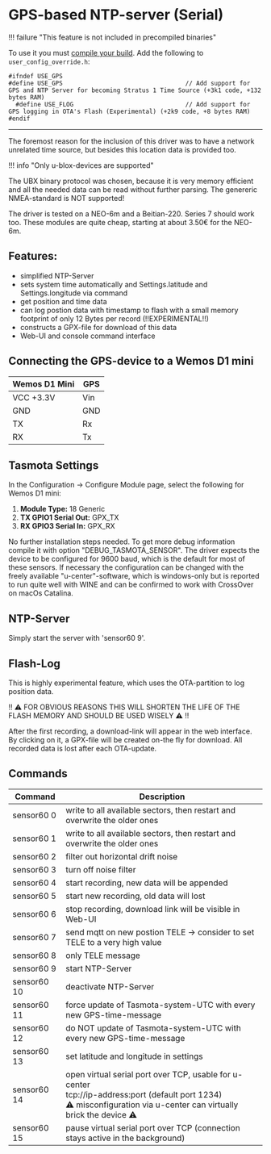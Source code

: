 # GPS-based NTP-server (Serial)

!!! failure "This feature is not included in precompiled binaries"  

To use it you must [compile your build](Compile-your-build). Add the following to `user_config_override.h`:
```
#ifndef USE_GPS
#define USE_GPS                                  // Add support for GPS and NTP Server for becoming Stratus 1 Time Source (+3k1 code, +132 bytes RAM)
  #define USE_FLOG                               // Add support for GPS logging in OTA's Flash (Experimental) (+2k9 code, +8 bytes RAM)
#endif
```
----

The foremost reason for the inclusion of this driver was to have a network unrelated time source, but besides this location data is provided  too.  

!!! info "Only u-blox-devices are supported"  

The UBX binary protocol was chosen, because it is very memory efficient and all the needed data can be read without further parsing.  The genereric NMEA-standard is NOT supported!  

The driver is tested on a NEO-6m and a Beitian-220. Series 7 should work too. These modules are quite cheap, starting at about 3.50€ for the NEO-6m.  


## Features:

- simplified NTP-Server
- sets system time automatically and Settings.latitude and Settings.longitude via command
- get position and time data
- can log postion data with timestamp to flash with a small memory footprint of only 12 Bytes per record (!!EXPERIMENTAL!!)
- constructs a GPX-file for download of this data
- Web-UI and console command interface

## Connecting the GPS-device to a Wemos D1 mini

| Wemos D1 Mini  | GPS |
|---|---|
|VCC +3.3V   | Vin|
|GND   | GND|
|TX   |Rx|
|RX   |Tx|

## Tasmota Settings
In the Configuration -> Configure Module page, select the following for Wemos D1 mini:
1. **Module Type:** 18 Generic
2. **TX GPIO1 Serial Out:** GPX_TX
3. **RX GPIO3 Serial In:** GPX_RX

No further installation steps needed. To get more debug information compile it with option "DEBUG_TASMOTA_SENSOR".
The driver expects the device to be configured for 9600 baud, which is the default for most of these sensors.
If necessary the configuration can be changed with the freely available "u-center"-software, which is windows-only but is reported to run quite well with WINE and can be confirmed to work with CrossOver on macOs Catalina.  

## NTP-Server  
Simply start the server with 'sensor60 9'.

## Flash-Log  
This is highly experimental feature, which uses the OTA-partition to log position data.  

!! ⚠️ FOR OBVIOUS REASONS THIS WILL SHORTEN THE LIFE OF THE FLASH MEMORY AND SHOULD BE USED WISELY ⚠️ !!  

After the first recording, a download-link will appear in the web interface. By clicking on it, a GPX-file will be created on-the fly for download. All recorded data is lost after each OTA-update.  

## Commands

| Command | Description |
|---|---|
| sensor60 0 |   write to all available sectors, then restart and overwrite the older ones |
| sensor60 1 |   write to all available sectors, then restart and overwrite the older ones |
| sensor60 2 |   filter out horizontal drift noise |
| sensor60 3 |   turn off noise filter |
| sensor60 4 |   start recording, new data will be appended |
| sensor60 5 |   start new recording, old data will lost |
| sensor60 6 |   stop recording, download link will be visible in Web-UI |
| sensor60 7 |   send mqtt on new postion TELE -> consider to set TELE to a very high value |
| sensor60 8 |   only TELE message |
| sensor60 9 |   start NTP-Server |
| sensor60 10 |   deactivate NTP-Server |
| sensor60 11 |   force update of Tasmota-system-UTC with every new GPS-time-message |
| sensor60 12 |   do NOT update of Tasmota-system-UTC with every new GPS-time-message |
| sensor60 13 |   set latitude and longitude in settings |
| sensor60 14 |   open virtual serial port over TCP, usable for u-center<br>tcp://ip-address:port (default port 1234)<br>⚠️ misconfiguration via u-center can virtually brick the device ⚠️   |
| sensor60 15 |   pause virtual serial port over TCP  (connection stays active in the background) |
